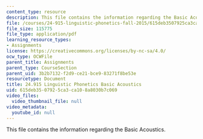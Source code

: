```yaml
---
content_type: resource
description: This file contains the information regarding the Basic Acoustics.
file: /courses/24-915-linguistic-phonetics-fall-2015/615deb3507925ca3ca108a8030b7c069_MIT24_915F15_Assignment1.pdf
file_size: 115775
file_type: application/pdf
learning_resource_types:
- Assignments
license: https://creativecommons.org/licenses/by-nc-sa/4.0/
ocw_type: OCWFile
parent_title: Assignments
parent_type: CourseSection
parent_uid: 3b2b7132-f2d9-ce21-bce9-83271f8be53e
resourcetype: Document
title: 24.915 Linguistic Phonetics Basic Acoustics
uid: 615deb35-0792-5ca3-ca10-8a8030b7c069
video_files:
  video_thumbnail_file: null
video_metadata:
  youtube_id: null
---
```

This file contains the information regarding the Basic Acoustics.